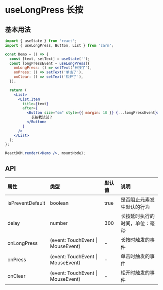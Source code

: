 # useLongPress 长按

## 基本用法

```jsx
import { useState } from 'react';
import { useLongPress, Button, List } from 'zarm';

const Demo = () => {
  const [text, setText] = useState('');
  const longPressEvent = useLongPress({
    onLongPress: () => setText('长按了'),
    onPress: () => setText('单击了'),
    onClear: () => setText('松开了'),
  });

  return (
    <List>
      <List.Item
        title={text}
        after={
          <Button size="sm" style={{ margin: 10 }} {...longPressEvent}>
            长按我试试？
          </Button>
        }
      />
    </List>
  );
};

ReactDOM.render(<Demo />, mountNode);
```

## API

| 属性             | 类型                              | 默认值 | 说明                           |
| :--------------- | :-------------------------------- | :----- | :----------------------------- |
| isPreventDefault | boolean                           | true   | 是否阻止元素发生默认的行为     |
| delay            | number                            | 300    | 长按延时执行的时间，单位：毫秒 |
| onLongPress      | (event: TouchEvent \| MouseEvent) | -      | 长按时触发的事件               |
| onPress          | (event: TouchEvent \| MouseEvent) | -      | 单击时触发的事件               |
| onClear          | (event: TouchEvent \| MouseEvent) | -      | 松开时触发的事件               |
